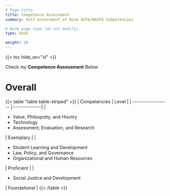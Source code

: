 ```yaml
---
# Page title
title: Competence Assessment
summary: Self-assessment of Nine ACPA/NASPA Competencies

# Book page type (do not modify).
type: book

weight: 20
---
```


{{< toc hide_on="xl" >}}

Check my **Competence Assessment** Below

# Overall

{{< table "table table-striped" >}}
| Competencies       | Level         | 
| ------------------ |:-------------:| 
| <ul><li>Value, Philsopohy, and Hisotry</li><li>Technology</li><li>Assessment, Evaluation, and Research</li></ul>| Exemplary |
| <ul><li>Student Learning and Development</li><li>Law, Policy, and Governance</li><li>Organizational and Human Resources</li></ul>| Proficient |
| <ul><li>Social Justice and Development</li></ul>| Foundational |
{{< /table >}}

